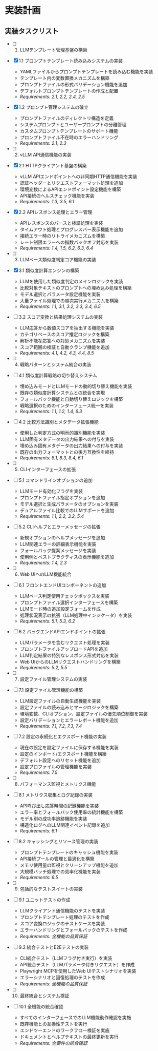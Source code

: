 # 実装計画

## 実装タスクリスト

- [ ] 1. LLMテンプレート管理基盤の構築
- [x] 1.1 プロンプトテンプレート読み込みシステムの実装
  - YAMLファイルからプロンプトテンプレートを読み込む機能を実装
  - テンプレート内の変数置換メカニズムを構築
  - プロンプトファイルの形式バリデーション機能を追加
  - デフォルトプロンプトテンプレートの作成と配置
  - _Requirements: 2.1, 2.2, 2.4, 2.5_

- [x] 1.2 プロンプト管理システムの確立
  - プロンプトファイルのディレクトリ構造を定義
  - システムプロンプトとユーザープロンプトの分離管理
  - カスタムプロンプトテンプレートのサポート機能
  - プロンプトファイル不在時のエラーハンドリング
  - _Requirements: 2.1, 2.3_

- [ ] 2. vLLM API通信機能の実装
- [x] 2.1 HTTPクライアント基盤の構築
  - vLLM APIエンドポイントへの非同期HTTP通信機能を実装
  - 認証ヘッダーとリクエストフォーマット処理を追加
  - 環境変数によるAPIエンドポイント設定機能を構築
  - API接続のヘルスチェック機能を実装
  - _Requirements: 1.3, 3.5, 6.1_

- [x] 2.2 APIレスポンス処理とエラー管理
  - APIレスポンスのパースと検証処理を実装
  - タイムアウト処理とプログレスバー表示機能を追加
  - 接続エラー時のリトライメカニズムを構築
  - レート制限エラーへの指数バックオフ対応を実装
  - _Requirements: 1.4, 1.5, 6.2, 6.3, 6.4_

- [ ] 3. LLMベース類似度判定コア機能の実装
- [x] 3.1 類似度計算エンジンの構築
  - LLMを使用した類似度判定のメインロジックを実装
  - 比較対象テキストのプロンプトへの埋め込み処理を構築
  - モデル選択とパラメータ設定機能を実装
  - 大量ファイル処理での順次実行メカニズムを構築
  - _Requirements: 1.1, 3.1, 3.2, 3.3, 3.4, 6.5_

- [ ] 3.2 スコア変換と結果処理システムの実装
  - LLM応答から数値スコアを抽出する機能を実装
  - カテゴリベースのスコア推定ロジックを構築
  - 解析不能な応答への対処メカニズムを実装
  - スコア範囲の検証と自動クランプ機能を追加
  - _Requirements: 4.1, 4.2, 4.3, 4.4, 8.5_

- [ ] 4. 戦略パターンとシステム統合の実装
- [ ] 4.1 類似度計算戦略の切り替えシステム
  - 埋め込みモードとLLMモードの動的切り替え機能を実装
  - 既存の類似度計算システムとの統合を実現
  - フォールバック機能と自動切り替えロジックを構築
  - 戦略選択のためのインターフェース統一を実装
  - _Requirements: 1.1, 1.2, 1.4, 6.3_

- [ ] 4.2 比較方法識別とメタデータ拡張機能
  - 使用した判定方式の明示的識別機能を実装
  - LLM固有メタデータの出力結果への付与を実装
  - 埋め込み固有メタデータの出力結果への付与を実装
  - 既存の出力フォーマットとの後方互換性を維持
  - _Requirements: 8.1, 8.3, 8.4, 6.1_

- [ ] 5. CLIインターフェースの拡張
- [ ] 5.1 コマンドラインオプションの追加
  - LLMモード有効化フラグを実装
  - プロンプトファイル指定オプションを追加
  - モデル選択と生成パラメータのオプションを実装
  - デュアルファイル比較でのLLMサポートを追加
  - _Requirements: 1.1, 2.2, 3.2, 5.4_

- [ ] 5.2 CLIヘルプとエラーメッセージの拡張
  - 新規オプションのヘルプメッセージを追加
  - LLM関連エラーの詳細表示機能を実装
  - フォールバック提案メッセージを実装
  - 使用例とベストプラクティスの表示機能を追加
  - _Requirements: 1.4, 2.3_

- [ ] 6. Web UIへのLLM機能統合
- [ ] 6.1 フロントエンドUIコンポーネントの追加
  - LLMベース判定使用チェックボックスを実装
  - プロンプトファイル選択インターフェースを構築
  - LLMモード時の追加設定フォームを作成
  - 処理状況表示の拡張（LLM処理中インジケータ）を実装
  - _Requirements: 5.1, 5.3, 6.2_

- [ ] 6.2 バックエンドAPIエンドポイントの拡張
  - LLMパラメータを含むリクエスト処理を実装
  - プロンプトファイルアップロードAPIを追加
  - LLM判定結果の特別なレスポンス形式対応を実装
  - Web UIからのLLMリクエストハンドリングを構築
  - _Requirements: 5.2, 5.5_

- [ ] 7. 設定ファイル管理システムの実装
- [ ] 7.1 設定ファイル管理機能の構築
  - LLM設定ファイルの自動生成機能を実装
  - 設定ファイルの読み込みとマージロジックを構築
  - 環境変数、CLIオプション、設定ファイルの優先順位制御を実装
  - 設定バリデーションとエラーレポート機能を追加
  - _Requirements: 7.1, 7.2, 7.3, 7.4_

- [ ] 7.2 設定の永続化とエクスポート機能の実装
  - 現在の設定を設定ファイルに保存する機能を実装
  - 設定のインポート/エクスポート機能を構築
  - デフォルト設定へのリセット機能を追加
  - 設定プロファイルの管理機能を実装
  - _Requirements: 7.5_

- [ ] 8. パフォーマンス監視とメトリクス機能
- [ ] 8.1 メトリクス収集とログ記録の実装
  - API呼び出し応答時間の記録機能を実装
  - エラー率とフォールバック使用率の統計機能を構築
  - モデル別の成功率追跡機能を実装
  - 構造化ログへのLLM関連イベント記録を追加
  - _Requirements: 6.1_

- [ ] 8.2 キャッシングとリソース管理の実装
  - プロンプトテンプレートのキャッシュ機能を実装
  - API接続プールの管理と最適化を構築
  - メモリ使用量の監視とクリーンアップ機能を追加
  - 大規模バッチ処理での効率化機能を実装
  - _Requirements: 6.5_

- [ ] 9. 包括的なテストスイートの実装
- [ ] 9.1 ユニットテストの作成
  - LLMクライアント通信機能のテストを実装
  - プロンプトテンプレート処理のテストを作成
  - スコア変換ロジックのテストケースを実装
  - エラーハンドリングとフォールバックのテストを作成
  - _Requirements: 全機能の品質保証_

- [ ] 9.2 統合テストとE2Eテストの実装
  - CLI統合テスト（LLMフラグ付き実行）を実装
  - API統合テスト（LLMパラメータ付きリクエスト）を作成
  - Playwright MCPを使用したWeb UIテストシナリオを実装
  - エラーシナリオと回復処理のテストを作成
  - _Requirements: 全機能の品質保証_

- [ ] 10. 最終統合とシステム検証
- [ ] 10.1 全機能の統合確認
  - すべてのインターフェースでのLLM機能動作確認を実施
  - 既存機能との互換性テストを実行
  - エンドツーエンドのワークフロー検証を実施
  - ドキュメントとヘルプテキストの最終更新を実行
  - _Requirements: 全要件の統合確認_